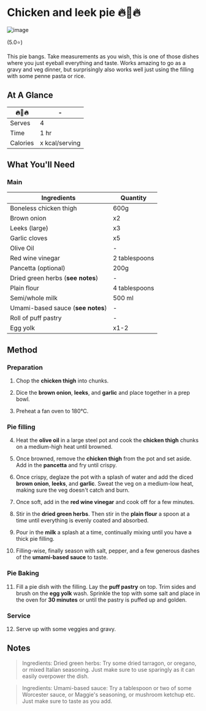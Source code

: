 # Chicken and leek pie 🔥🐔🔥

![image](https://drive.google.com/uc?export=view&id=18UtVw7fKm4-0d4mBLX0HGStVMQKvfu7a)

[//]: # (when adding google drive link, just replace the asset id, don't change anything else about the above link otherwise the image will not display)

(5.0⭐️)

This pie bangs. Take measurements as you wish, this is one of those dishes where you just eyeball everything and taste. Works amazing to go as a gravy and veg dinner, but surprisingly also works well just using the filling with some penne pasta or rice.

## At A Glance

🔥🐔🔥 | -
-- | --
Serves | 4
Time | 1 hr
Calories | x kcal/serving

## What You'll Need

### **Main**

Ingredients | Quantity
-- | --
Boneless chicken thigh | 600g
Brown onion | x2
Leeks (large) | x3
Garlic cloves | x5
Olive Oil | -
Red wine vinegar | 2 tablespoons
Pancetta (optional) | 200g
Dried green herbs (**see notes**) | -
Plain flour | 4 tablespoons
Semi/whole milk | 500 ml
Umami-based sauce (**see notes**) | -
Roll of puff pastry | -
Egg yolk | x1-2

## Method

### **Preparation**

1. Chop the **chicken thigh** into chunks.

2. Dice the **brown onion**, **leeks**, and **garlic** and place together in a prep bowl.

3. Preheat a fan oven to 180°C.

### **Pie filling**

4. Heat the **olive oil** in a large steel pot and cook the **chicken thigh** chunks on a medium-high heat until browned.

5. Once browned, remove the **chicken thigh** from the pot and set aside. Add in the **pancetta** and fry until crispy.

6. Once crispy, deglaze the pot with a splash of water and add the diced **brown onion**, **leeks**, and **garlic**. Sweat the veg on a medium-low heat, making sure the veg doesn't catch and burn.

7. Once soft, add in the **red wine vinegar** and cook off for a few minutes.

8. Stir in the **dried green herbs**. Then stir in the **plain flour** a spoon at a time until everything is evenly coated and absorbed.

9. Pour in the **milk** a splash at a time, continually mixing until you have a thick pie filling.

10. Filling-wise, finally season with salt, pepper, and a few generous dashes of the **umami-based sauce** to taste.

### **Pie Baking**

11. Fill a pie dish with the filling. Lay the **puff pastry** on top. Trim sides and brush on the **egg yolk** wash. Sprinkle the top with some salt and place in the oven for **30 minutes** or until the pastry is puffed up and golden.

### **Service**

12. Serve up with some veggies and gravy.

## Notes

> Ingredients: Dried green herbs: Try some dried tarragon, or oregano, or mixed Italian seasoning. Just make sure to use sparingly as it can easily overpower the dish.

> Ingredients: Umami-based sauce: Try a tablespoon or two of some Worcester sauce, or Maggie's seasoning, or mushroom ketchup etc. Just make sure to taste as you add.